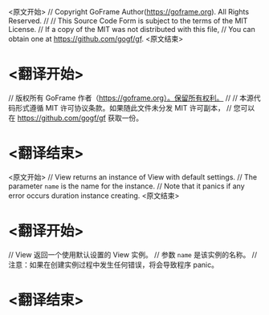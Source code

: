 
<原文开始>
// Copyright GoFrame Author(https://goframe.org). All Rights Reserved.
//
// This Source Code Form is subject to the terms of the MIT License.
// If a copy of the MIT was not distributed with this file,
// You can obtain one at https://github.com/gogf/gf.
<原文结束>

# <翻译开始>
// 版权所有 GoFrame 作者（https://goframe.org）。保留所有权利。
//
// 本源代码形式遵循 MIT 许可协议条款。如果随此文件未分发 MIT 许可副本，
// 您可以在 https://github.com/gogf/gf 获取一份。
# <翻译结束>


<原文开始>
// View returns an instance of View with default settings.
// The parameter `name` is the name for the instance.
// Note that it panics if any error occurs duration instance creating.
<原文结束>

# <翻译开始>
// View 返回一个使用默认设置的 View 实例。
// 参数 `name` 是该实例的名称。
// 注意：如果在创建实例过程中发生任何错误，将会导致程序 panic。
# <翻译结束>


